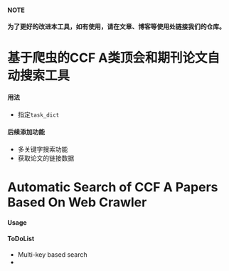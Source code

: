 #### NOTE

**为了更好的改进本工具，如有使用，请在文章、博客等使用处链接我们的仓库。**



# 基于爬虫的CCF A类顶会和期刊论文自动搜索工具  

#### 用法

- 指定`task_dict`

#### 后续添加功能

- 多关键字搜索功能
- 获取论文的链接数据

# Automatic Search of CCF A Papers Based On Web Crawler

#### Usage

#### ToDoList

- Multi-key based search
- 
